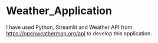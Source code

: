# Weather_Application
I have used Python, Streamlit and Weather API from https://openweathermap.org/api to develop this application.
